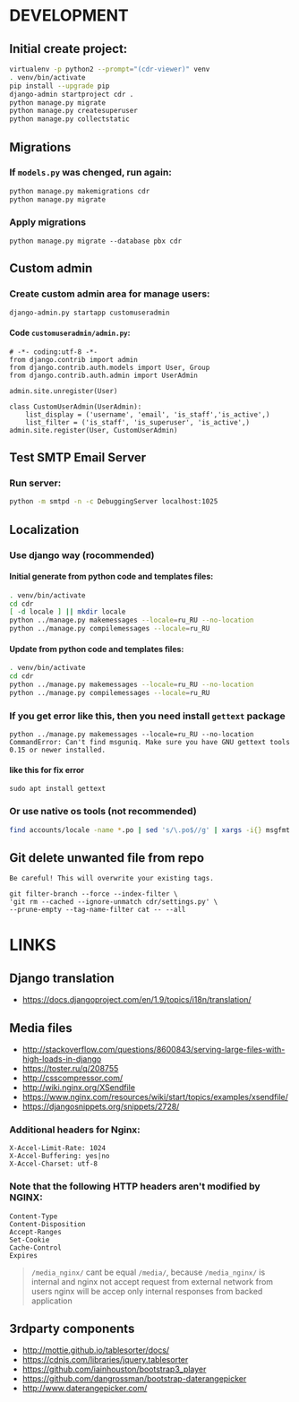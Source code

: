 # DEVELOPMENT

## Initial create project:

```bash
virtualenv -p python2 --prompt="(cdr-viewer)" venv
. venv/bin/activate
pip install --upgrade pip
django-admin startproject cdr .
python manage.py migrate
python manage.py createsuperuser
python manage.py collectstatic
```

## Migrations

### If `models.py` was chenged, run again:

```bash
python manage.py makemigrations cdr
python manage.py migrate
```

### Apply migrations

```
python manage.py migrate --database pbx cdr
```

## Custom admin

### Create custom admin area for manage users:
```bash
django-admin.py startapp customuseradmin
```
#### Code `customuseradmin/admin.py`:
```
# -*- coding:utf-8 -*-
from django.contrib import admin
from django.contrib.auth.models import User, Group
from django.contrib.auth.admin import UserAdmin

admin.site.unregister(User)

class CustomUserAdmin(UserAdmin):
    list_display = ('username', 'email', 'is_staff','is_active',)
    list_filter = ('is_staff', 'is_superuser', 'is_active',)
admin.site.register(User, CustomUserAdmin)
```

## Test **SMTP** Email Server

### Run server:
```bash
python -m smtpd -n -c DebuggingServer localhost:1025
```

## Localization

### Use django way (rocommended)

#### Initial generate from python code and templates files:

```bash
. venv/bin/activate
cd cdr
[ -d locale ] || mkdir locale
python ../manage.py makemessages --locale=ru_RU --no-location
python ../manage.py compilemessages --locale=ru_RU
```

#### Update from python code and templates files:

```bash
. venv/bin/activate
cd cdr
python ../manage.py makemessages --locale=ru_RU --no-location
python ../manage.py compilemessages --locale=ru_RU
```

### If you get error like this, then you need install `gettext` package
```
python ../manage.py makemessages --locale=ru_RU --no-location
CommandError: Can't find msguniq. Make sure you have GNU gettext tools 0.15 or newer installed.
```

#### like this for fix error

```
sudo apt install gettext
```

### Or use native os tools (not recommended)
```bash
find accounts/locale -name *.po | sed 's/\.po$//g' | xargs -i{} msgfmt {}.po -o {}.mo
```

## Git delete unwanted file from repo

`Be careful! This will overwrite your existing tags.`
```
git filter-branch --force --index-filter \
'git rm --cached --ignore-unmatch cdr/settings.py' \
--prune-empty --tag-name-filter cat -- --all
```

# LINKS

## Django translation
* https://docs.djangoproject.com/en/1.9/topics/i18n/translation/

## Media files
* http://stackoverflow.com/questions/8600843/serving-large-files-with-high-loads-in-django
* https://toster.ru/q/208755
* http://csscompressor.com/
* http://wiki.nginx.org/XSendfile
* https://www.nginx.com/resources/wiki/start/topics/examples/xsendfile/
* https://djangosnippets.org/snippets/2728/

### Additional headers for Nginx:

```
X-Accel-Limit-Rate: 1024
X-Accel-Buffering: yes|no
X-Accel-Charset: utf-8
```

### Note that the following HTTP headers aren't modified by NGINX:

```
Content-Type
Content-Disposition
Accept-Ranges
Set-Cookie
Cache-Control
Expires
```

>`/media_nginx/` cant be equal `/media/`, because `/media_nginx/` is internal and
> nginx not accept request from external network from users
> nginx will be accep only internal responses from backed application

## 3rdparty components
* http://mottie.github.io/tablesorter/docs/
* https://cdnjs.com/libraries/jquery.tablesorter
* https://github.com/iainhouston/bootstrap3_player
* https://github.com/dangrossman/bootstrap-daterangepicker
* http://www.daterangepicker.com/
